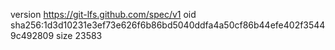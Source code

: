 version https://git-lfs.github.com/spec/v1
oid sha256:1d3d10231e3ef73e626f6b86bd5040ddfa4a50cf86b44efe402f35449c492809
size 23583
